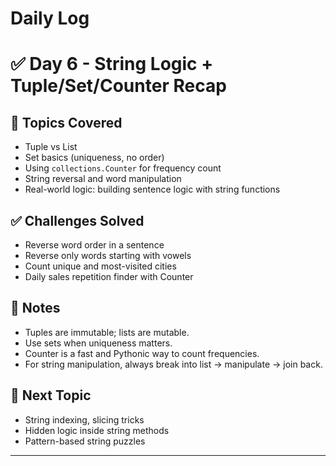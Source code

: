 # Daily Log

# ✅ Day 6 - String Logic + Tuple/Set/Counter Recap

## 🧠 Topics Covered
- Tuple vs List
- Set basics (uniqueness, no order)
- Using `collections.Counter` for frequency count
- String reversal and word manipulation
- Real-world logic: building sentence logic with string functions

## ✅ Challenges Solved
- Reverse word order in a sentence
- Reverse only words starting with vowels
- Count unique and most-visited cities
- Daily sales repetition finder with Counter

## 📌 Notes
- Tuples are immutable; lists are mutable.
- Use sets when uniqueness matters.
- Counter is a fast and Pythonic way to count frequencies.
- For string manipulation, always break into list → manipulate → join back.

## 📍 Next Topic
- String indexing, slicing tricks
- Hidden logic inside string methods
- Pattern-based string puzzles

---
